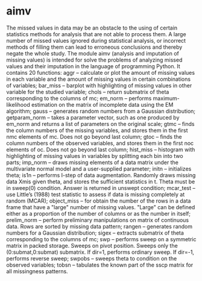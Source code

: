 # aimv
The missed values in data may be an obstacle to the using of certain statistics methods for analysis that are not able to process them.
A large number of missed values ignored during statistical analysis, or incorrect methods of filling them can lead to erroneous conclusions and thereby negate the whole study.
The module aimv (analysis and imputation of missing values) is intended for solve the problems of analyzing missed values and their imputation in the language of programming Python.
It contains 20 functions:
aggr – calculate or plot the amount of missing values in each variable and the amount of missing values in certain combinations of variables;
bar_miss – barplot with highlighting of missing values in other variable for the studied variable;
chols – return submatrix of theta corresponding to the columns of mc;
em_norm – performs maximum-likelihood estimation on the matrix of incomplete data using the EM algorithm;
gauss – generates random numbers from a Gaussian distribution;
getparam_norm – takes a parameter vector, such as one produced by em_norm and returns a list of parameters on the original scale;
gtmc – finds the column numbers of the missing variables, and stores them in the first nmc elements of mc. Does not go beyond last column;
gtoc – finds the column numbers of the observed variables, and stores them in the first noc elements of oc. Does not go beyond last column;
hist_miss – histogram with highlighting of missing values in variables by splitting each bin into two parts;
imp_norm – draws missing elements of a data matrix under the multivariate normal model and a user-supplied parameter;
initn – initializes theta;
is1n – performs I-step of data augmentation. Randomly draws missing data Xmis given theta, and stores the sufficient statistics in t. Theta must be in sweep(0) condition. Answer is returned in unswept condition;
mcar_test – use Little’s (1988) test statistic to assess if data is missing completely at random (MCAR);
object_miss – for obtain the number of the rows in a data frame that have a "large" number of missing values. "Large" can be defined either as a proportion of the number of columns or as the number in itself;
prelim_norm – perform preliminary manipulations on matrix of continuous data. Rows are sorted by missing data pattern;
rangen – generates random numbers for a Gaussian distribution;
sigex – extracts submatrix of theta corresponding to the columns of mc;
swp – performs sweep on a symmetric matrix in packed storage. Sweeps on pivot position. Sweeps only the (0:submat,0:submat) submatrix. If dir=1, performs ordinary sweep. If dir=-1, performs reverse sweep;
swpobs – sweeps theta to condition on the observed variables;
tobsn – tabulates the known part of the sscp matrix for all missingness patterns.
